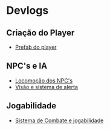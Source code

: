 # Devlogs


## Criação do Player
 - [Prefab do player](https://vinizap.itch.io/dog-adventure/devlog/426893/criando-o-prefab-do-player)

##  NPC's e IA
 - [Locomoção dos NPC's](https://vinizap.itch.io/dog-adventure/devlog/450547/locomoo-dos-npcs)
 - [Visão e sistema de alerta](https://vinizap.itch.io/dog-adventure/devlog/450982/viso-e-sistema-de-alerta-dos-npcs)

##  Jogabilidade
- [Sistema de Combate e jogabilidade](https://vinizap.itch.io/dog-adventure/devlog/452020/sistema-de-combate-e-jogabilidade)
